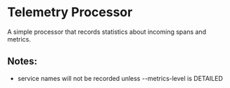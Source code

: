 # Telemetry Processor

A simple processor that records statistics about incoming spans and metrics.

## Notes:
- service names will not be recorded unless --metrics-level is DETAILED
